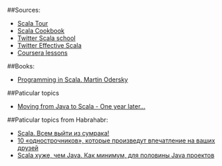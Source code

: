 ##Sources:

* [Scala Tour](http://naildrivin5.com/scalatour/)
* [Scala Cookbook](https://www.safaribooksonline.com/library/view/scala-cookbook/9781449340292/)
* [Twitter Scala school](http://twitter.github.io/scala_school/)
* [Twitter Effective Scala](http://twitter.github.io/effectivescala/)
* [Coursera lessons](https://class.coursera.org/progfun-005)

##Books:

* [Programming in Scala. Martin Odersky](http://goo.gl/WKUTk9)

##Paticular topics

* [Moving from Java to Scala - One year later...](http://java.dzone.com/articles/moving-java-scala-one-year)

##Paticular topics from Habrahabr:

* [Scala. Всем выйти из сумрака!](http://habrahabr.ru/post/209850/)
* [10 «однострочников», которые произведут впечатление на ваших друзей](http://habrahabr.ru/post/120665/)
* [Scala хуже, чем Java. Как минимум, для половины Java проектов](http://habrahabr.ru/post/134897/)